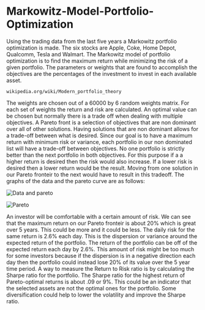 # Markowitz-Model-Portfolio-Optimization

  Using the trading data from the last five years a Markowitz portfolio optimization is made.  The six stocks are Apple, Coke,
Home Depot, Qualcomm, Tesla and Walmart.  The Markowitz model of portfolio optimization is to find the maximum return while minimizing the risk of a given portfolio.  The parameters or weights that are found to accomplish the objectives are the percentages of the investment to invest in each available asset.  
   ```
   wikipedia.org/wiki/Modern_portfolio_theory
   ```
The weights are chosen out of a 60000 by 6 random weights matrix.  For each set of weights the return and risk are calculated.  An optimal value can be chosen but normally there is a trade off when dealing with multiple objectives.  A Pareto front is a selection of objectives that are non dominant over all of other solutions.  Having solutions that are non dominant allows for a trade-off between what is desired.  Since our goal is to have a maximum return with minimum risk or variance, each portfolio in our non dominated list will have a trade-off between objectives.  No one portfolio is strictly better than the
next portfolio in both objectives.  For this purpose if a a higher return is desired then the risk would also increase.  If a lower risk is desired then a lower return would be the result.  Moving from one solution in our Pareto fronteir to the next would have to result in this tradeoff. The graphs of the data and the pareto curve are as follows:

![Data and pareto](https://user-images.githubusercontent.com/58529391/95814311-efbefe80-0cce-11eb-9406-fcdd67405d23.png)

![Pareto](https://user-images.githubusercontent.com/58529391/95814331-f9486680-0cce-11eb-99d4-31254598160a.png)

  An investor will be comfortable with a certain amount of risk.  We can see that the maximum return on our Pareto fronteir is about 20% which is great over 5 years.  This could be more and it could be less.  The daily risk for the same return is 2.6% each day.  This is the dispersion or variance around the expected return of the portfolio.  The return of the portfolio can be off of the expected return each day by 2.6%.  This amount of risk might be too much for some investors because if the 
dispersion is in a negative direction each day then the portfolio could instead lose 20% of its value over the 5 year time period.  A way to measure the Return to Risk ratio is by calculating the Sharpe ratio for the portfolio.  The Sharpe ratio for the highest return of Pareto-optimal returns is about .09 or 9%.  This could be an indicator that the selected assets are not the optimal ones for the portfolio.  Some diversification could help to lower the volatility and improve the Sharpe ratio.


